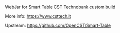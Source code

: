 WebJar for Smart Table
CST Technobank custom build

More info: https://www.csttech.it

Upstream: https://github.com/OpenCST/Smart-Table
